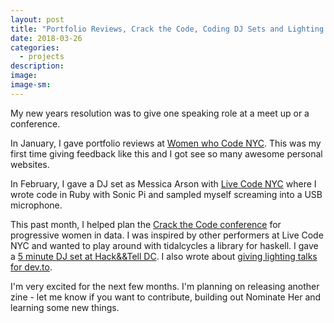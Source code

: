 ```yaml
---
layout: post
title: "Portfolio Reviews, Crack the Code, Coding DJ Sets and Lighting Talks"
date: 2018-03-26
categories:
  - projects
description:
image:
image-sm:
---
```

My new years resolution was to give one speaking role at a meet up or a conference.

In January, I gave portfolio reviews at [Women who Code NYC](https://www.meetup.com/WomenWhoCodeNYC/events/245474584/). This was my first time giving feedback like this and I got see so many awesome personal websites.

In February, I gave a DJ set as Messica Arson with [Live Code NYC](http://livecode.nyc/) where I wrote code in Ruby with Sonic Pi and sampled myself screaming into a USB microphone.

This past month, I helped plan the [Crack the Code conference](https://www.crackthecode.io/) for progressive women in data. I was inspired by other performers at Live Code NYC and wanted to play around with tidalcycles a library for haskell. I gave a [5 minute DJ set at Hack&&Tell DC](https://twitter.com/DCHackAndTell/status/973714675786502144). I also wrote about [giving lighting talks for dev.to](https://dev.to/jessicagarson/how-giving-lightning-talks-helped-me-gain-technical-confidence--2omm).

I'm very excited for the next few months. I'm planning on releasing another zine - let me know if you want to contribute, building out Nominate Her and learning some new things.
